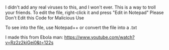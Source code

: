 I didn't add any real viruses to this, and I won't ever. This is a way to troll your friends. To edit the file, right-click it and press "Edit in Notepad"
Please Don't Edit this Code for Malicious Use

To see into the file, use Notepad++ or convert the file into a .txt

I made this from Ebola man: https://www.youtube.com/watch?v=Rz2z2kiGei0&t=122s
